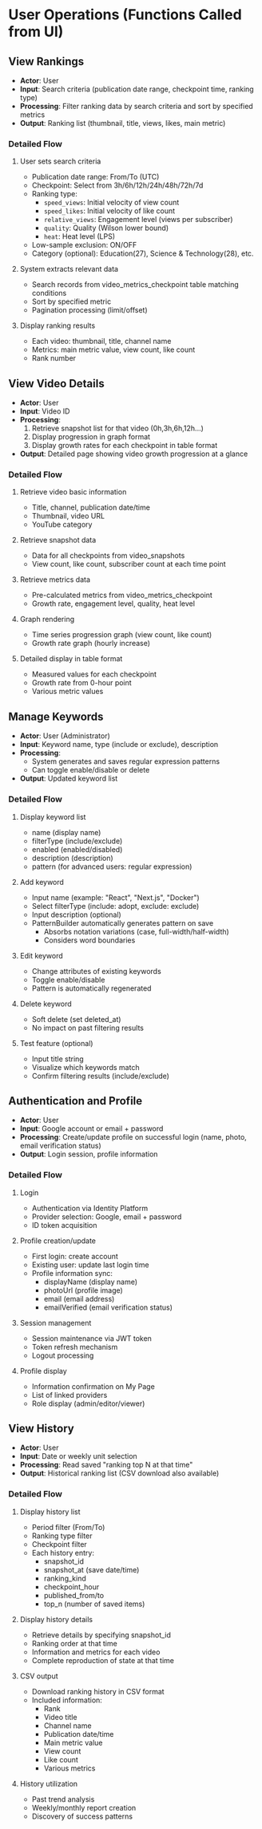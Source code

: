 # User Operations (Functions Called from UI)

## View Rankings

- **Actor**: User
- **Input**: Search criteria (publication date range, checkpoint time, ranking type)
- **Processing**: Filter ranking data by search criteria and sort by specified metrics
- **Output**: Ranking list (thumbnail, title, views, likes, main metric)

### Detailed Flow

1. User sets search criteria
   - Publication date range: From/To (UTC)
   - Checkpoint: Select from 3h/6h/12h/24h/48h/72h/7d
   - Ranking type:
     - `speed_views`: Initial velocity of view count
     - `speed_likes`: Initial velocity of like count
     - `relative_views`: Engagement level (views per subscriber)
     - `quality`: Quality (Wilson lower bound)
     - `heat`: Heat level (LPS)
   - Low-sample exclusion: ON/OFF
   - Category (optional): Education(27), Science & Technology(28), etc.

2. System extracts relevant data
   - Search records from video_metrics_checkpoint table matching conditions
   - Sort by specified metric
   - Pagination processing (limit/offset)

3. Display ranking results
   - Each video: thumbnail, title, channel name
   - Metrics: main metric value, view count, like count
   - Rank number

## View Video Details

- **Actor**: User
- **Input**: Video ID
- **Processing**:
  1. Retrieve snapshot list for that video (0h,3h,6h,12h...)
  2. Display progression in graph format
  3. Display growth rates for each checkpoint in table format
- **Output**: Detailed page showing video growth progression at a glance

### Detailed Flow

1. Retrieve video basic information
   - Title, channel, publication date/time
   - Thumbnail, video URL
   - YouTube category

2. Retrieve snapshot data
   - Data for all checkpoints from video_snapshots
   - View count, like count, subscriber count at each time point

3. Retrieve metrics data
   - Pre-calculated metrics from video_metrics_checkpoint
   - Growth rate, engagement level, quality, heat level

4. Graph rendering
   - Time series progression graph (view count, like count)
   - Growth rate graph (hourly increase)

5. Detailed display in table format
   - Measured values for each checkpoint
   - Growth rate from 0-hour point
   - Various metric values

## Manage Keywords

- **Actor**: User (Administrator)
- **Input**: Keyword name, type (include or exclude), description
- **Processing**:
  - System generates and saves regular expression patterns
  - Can toggle enable/disable or delete
- **Output**: Updated keyword list

### Detailed Flow

1. Display keyword list
   - name (display name)
   - filterType (include/exclude)
   - enabled (enabled/disabled)
   - description (description)
   - pattern (for advanced users: regular expression)

2. Add keyword
   - Input name (example: "React", "Next.js", "Docker")
   - Select filterType (include: adopt, exclude: exclude)
   - Input description (optional)
   - PatternBuilder automatically generates pattern on save
     - Absorbs notation variations (case, full-width/half-width)
     - Considers word boundaries

3. Edit keyword
   - Change attributes of existing keywords
   - Toggle enable/disable
   - Pattern is automatically regenerated

4. Delete keyword
   - Soft delete (set deleted_at)
   - No impact on past filtering results

5. Test feature (optional)
   - Input title string
   - Visualize which keywords match
   - Confirm filtering results (include/exclude)

## Authentication and Profile

- **Actor**: User
- **Input**: Google account or email + password
- **Processing**: Create/update profile on successful login (name, photo, email verification status)
- **Output**: Login session, profile information

### Detailed Flow

1. Login
   - Authentication via Identity Platform
   - Provider selection: Google, email + password
   - ID token acquisition

2. Profile creation/update
   - First login: create account
   - Existing user: update last login time
   - Profile information sync:
     - displayName (display name)
     - photoUrl (profile image)
     - email (email address)
     - emailVerified (email verification status)

3. Session management
   - Session maintenance via JWT token
   - Token refresh mechanism
   - Logout processing

4. Profile display
   - Information confirmation on My Page
   - List of linked providers
   - Role display (admin/editor/viewer)

## View History

- **Actor**: User
- **Input**: Date or weekly unit selection
- **Processing**: Read saved "ranking top N at that time"
- **Output**: Historical ranking list (CSV download also available)

### Detailed Flow

1. Display history list
   - Period filter (From/To)
   - Ranking type filter
   - Checkpoint filter
   - Each history entry:
     - snapshot_id
     - snapshot_at (save date/time)
     - ranking_kind
     - checkpoint_hour
     - published_from/to
     - top_n (number of saved items)

2. Display history details
   - Retrieve details by specifying snapshot_id
   - Ranking order at that time
   - Information and metrics for each video
   - Complete reproduction of state at that time

3. CSV output
   - Download ranking history in CSV format
   - Included information:
     - Rank
     - Video title
     - Channel name
     - Publication date/time
     - Main metric value
     - View count
     - Like count
     - Various metrics

4. History utilization
   - Past trend analysis
   - Weekly/monthly report creation
   - Discovery of success patterns
